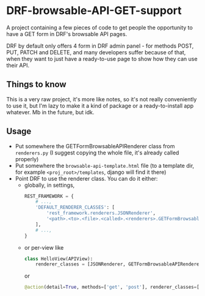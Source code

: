 # DRF-browsable-API-GET-support
A project containing a few pieces of code to get people the opportunity to have a GET form in DRF's browsable API pages.

DRF by default only offers 4 form in DRF admin panel - for methods POST,
PUT, PATCH and DELETE, and many developers suffer because of that, when they want to just have a ready-to-use 
page to show how they can use their API.

## Things to know
This is a very raw project, it's more like notes, so it's not really conveniently to use it, 
but I'm lazy to make it a kind of package or a ready-to-install app whatever.
Mb in the future, but idk.

## Usage
* Put somewhere the GETFormBrowsableAPIRenderer class from `renderers.py` (I suggest copying the whole file, it's already called properly)
* Put somewhere the `browsable-api-template.html` file (to a template dir, for example `<proj_root>/templates`, 
  django will find it there)
* Point DRF to use the renderer class. You can do it either:
    * globally, in settings, 
        ```python
        REST_FRAMEWORK = {
            # ...,
            'DEFAULT_RENDERER_CLASSES': [
                'rest_framework.renderers.JSONRenderer',
                '<path>.<to>.<file>.<called>.<renderers>.GETFormBrowsableAPIRenderer',
            ],
            # ...,
        }
        ```
    * or per-view like 
        ```python
        class HelloView(APIView):
            renderer_classes = [JSONRenderer, GETFormBrowsableAPIRenderer]
        ```
        or 
        ```python
        @action(detail=True, methods=['get', 'post'], renderer_classes=[JSONRenderer, GETFormBrowsableAPIRenderer])
        ```